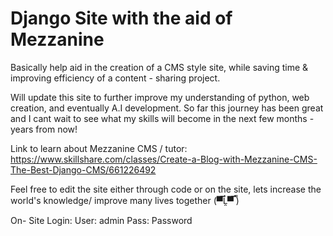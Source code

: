 # Django Site with the aid of Mezzanine

Basically help aid in the creation of a CMS style site, while saving time & improving
efficiency of a content - sharing project.

Will update this site to further improve my understanding of python, web creation, and eventually A.I development.
So far this journey has been great and I cant wait to see what my skills will become in the next few months - years from now!

Link to learn about Mezzanine CMS / tutor:
https://www.skillshare.com/classes/Create-a-Blog-with-Mezzanine-CMS-The-Best-Django-CMS/661226492

Feel free to edit the site either through code or on the site, lets increase the world's knowledge/ improve
many lives together (▀̿Ĺ̯▀̿ ̿)

On- Site Login:
User: admin
Pass: Password


